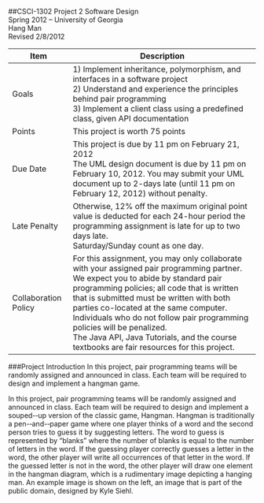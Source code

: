 ##CSCI-1302 Project 2
Software Design  
Spring 2012 – University of Georgia  
Hang Man  
Revised 2/8/2012 


Item | Description
---- | -----------
Goals | 1) Implement inheritance, polymorphism, and interfaces in a software project <br> 2) Understand and experience the principles behind pair programming <br> 3) Implement a client class using a predefined class, given API documentation 
Points | This project is worth 75 points
Due Date | This project is due by 11 pm on February 21, 2012 <br> The UML design document is due by 11 pm on February 10, 2012. You may submit your UML document up to 2-days late (until 11 pm on February 12, 2012) without penalty. 
Late Penalty | Otherwise, 12% off the maximum original point value is deducted for each 24-hour period the programming assignment is late for up to two days late. <br> Saturday/Sunday count as one day. 
Collaboration Policy | For this assignment, you may only collaborate with your assigned pair programming partner. <br> We expect you to abide by standard pair programming policies; all code that is written that is submitted must be written with both parties co-located at the same computer. Individuals who do not follow pair programming policies will be penalized. <br> The Java API, Java Tutorials, and the course textbooks are fair resources for this project.

###Project Introduction 
In this project, pair programming teams will be randomly assigned and announced in class.  Each team will be required to design and implement a hangman game.

In this project, pair programming teams will be randomly assigned and announced in class. Each team will be required to design and implement a souped-­‐up version of the classic game, Hangman. Hangman is traditionally a pen-­‐and-­‐paper game where one player thinks of a word and the second person tries to guess it by suggesting letters. The word to guess is represented by “blanks” where the number of blanks is equal to the number of letters in the word. If the guessing player correctly guesses a letter in the word, the other player will write all occurrences of that letter in the word. If the guessed letter is not in the word, the other player will draw one element in the hangman diagram, which is a rudimentary image depicting a hanging man.  An example image is shown on the left, an image that is part of the public domain, designed by Kyle Siehl.
